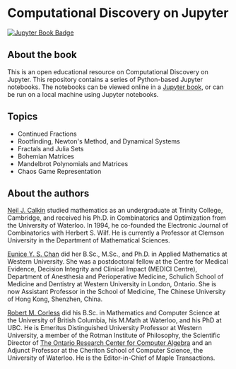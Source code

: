 # Computational Discovery on Jupyter
[![Jupyter Book Badge](https://jupyterbook.org/badge.svg)](https://computational-discovery-on-jupyter.github.io/Computational-Discovery-on-Jupyter/)

## About the book
This is an open educational resource on Computational Discovery on Jupyter. This repository contains a series of Python-based Jupyter notebooks. The notebooks can be viewed online in a [Jupyter book](https://computational-discovery-on-jupyter.github.io/Computational-Discovery-on-Jupyter/), or can be run on a local machine using Jupyter notebooks.

## Topics
* Continued Fractions
* Rootfinding, Newton's Method, and Dynamical Systems
* Fractals and Julia Sets
* Bohemian Matrices
* Mandelbrot Polynomials and Matrices
* Chaos Game Representation

## About the authors
[Neil J. Calkin](https://www.clemson.edu/science/departments/math-stat/directory/profiles/calkin) studied mathematics as an undergraduate at Trinity College, Cambridge, and received his Ph.D. in Combinatorics and Optimization from the University of Waterloo. In 1994, he co-founded the Electronic Journal of Combinatorics with Herbert S. Wilf. He is currently a Professor at Clemson University in the Department of Mathematical Sciences.

[Eunice Y. S. Chan](https://med.cuhk.edu.cn/en/teacher/333) did her B.Sc., M.Sc., and Ph.D. in Applied Mathematics at Western University. She was a postdoctoral fellow at the Centre for Medical Evidence, Decision Integrity and Clinical Impact (MEDICI Centre), Department of Anesthesia and Perioperative Medicine, Schulich School of Medicine and Dentistry at Western University in London, Ontario. She is now Assistant Professor in the School of Medicine, The Chinese University of Hong Kong, Shenzhen, China.

[Robert M. Corless](https://rcorless.github.io/) did his B.Sc. in Mathematics and Computer Science at the University of British Columbia, his M.Math at Waterloo, and his PhD at UBC. He is Emeritus Distinguished University Professor at Western University, a member of the Rotman Institute of Philosophy, the Scientific Director of [The Ontario Research Center for Computer Algebra](https://www.orcca.on.ca/) and an Adjunct Professor at the Cheriton School of Computer Science, the University of Waterloo. He is the Editor-in-Chief of Maple Transactions.
